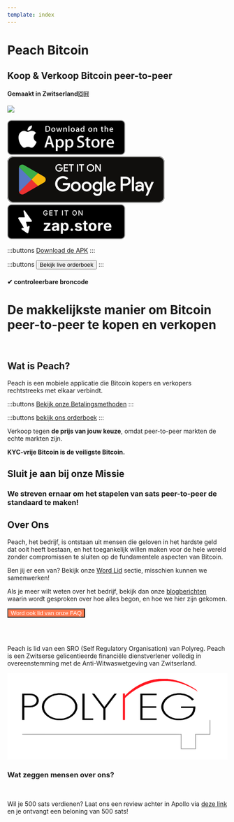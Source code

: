 ```yaml
---
template: index
---
```


<!--[teaser]-->

# Peach Bitcoin

## Koop & Verkoop Bitcoin <span>peer-to-peer</span>

#### Gemaakt in Zwitserland🇨🇭

<div class="inner-wrap">

![](/img/phones.png)

<div>
  <div class="md:flex items-end">
    <a href="https://testflight.apple.com/join/wfSPFEWG"><img class="h-180px md:h-90px" src="/img/home/download-on-the-app-store.svg" alt="Downloaden van de App Store"></a>
    <a class="md:ml-4" href="https://play.google.com/store/apps/details?id=com.peachbitcoin.peach.mainnet"><img class="h-180px md:h-90px" src="/img/home/get-it-on-google-play.svg" alt="Krijgen op Google Play"></a>
    <a class="md:ml-4" href="https://zap.store/download"><img class="h-180px md:h-90px" src="/img/home/Get-it-on-zapstore.svg" alt="Get Bitcoin app on ZapStore store without ID verification"></a>
  </div>

:::buttons
[Download de APK](/nl/apk/)
:::

:::buttons
<button class="btn" id="customBtn" alt="Peachbitcoin P2P Orderbook, TOP NOKYC OrderBook, KycFree orderbook, Orderbook NOKYC" onclick="window.location.href='/nl/kycfree-orderbook'">Bekijk live orderboek</button>
:::

</div>

</div>

#### ✔ controleerbare broncode

<!--[top]-->

# De makkelijkste manier om Bitcoin peer-to-peer te kopen en verkopen

<br>

## Wat is Peach?

Peach is een mobiele applicatie die Bitcoin kopers en verkopers rechtstreeks met elkaar verbindt.

:::buttons
[Bekijk onze Betalingsmethoden](/how-it-works/#available-payment-methods)
:::

:::buttons
[bekijk ons ​​orderboek](/nl/kycfree-orderbook)
:::

Verkoop tegen **de prijs van jouw keuze**, omdat peer-to-peer markten de echte markten zijn.

**KYC-vrije Bitcoin is de veiligste Bitcoin.**

<!--[mission]-->

## Sluit je aan bij onze Missie

### We streven ernaar om het stapelen van sats peer-to-peer de standaard te maken!

<!--[about]-->

## Over Ons

Peach, het bedrijf, is ontstaan uit mensen die geloven in het hardste geld dat ooit heeft bestaan, en het toegankelijk willen maken voor de hele wereld zonder compromissen te sluiten op de fundamentele aspecten van Bitcoin.

Ben jij er een van? Bekijk onze [Word Lid](/join-us/) sectie, misschien kunnen we samenwerken!

Als je meer wilt weten over het bedrijf, bekijk dan onze [blogberichten](/blog/) waarin wordt gesproken over hoe alles begon, en hoe we hier zijn gekomen.

<button class="btn" id="customBtn" style="background-color: #FF7A50; color: white;" alt="Word ook lid van onze FAQ" onclick="window.location.href='/faqhome'">Word ook lid van onze FAQ</button>

<br><br>

Peach is lid van een SRO (Self Regulatory Organisation) van Polyreg. Peach is een Zwitserse gelicentieerde financiële dienstverlener volledig in overeenstemming met de Anti-Witwaswetgeving van Zwitserland.

<div class="flex justify-center"><div class="w-1/2">

![](/img/home/polyreg.png)

</div></div>

### Wat zeggen mensen over ons?

<br>
<div id="ap-widget-container" class="ap-widget-container" prod_code="peach" show ="top" bg_color="#FFFFFF" review_bg_color = "#FFFFFF" text_color = "#000000"></div>

Wil je 500 sats verdienen? Laat ons een review achter in Apollo via [deze link](https://heyapollo.com/invite-review?prod=peach) en je ontvangt een beloning van 500 sats!
